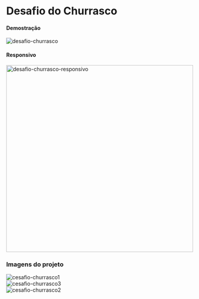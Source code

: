 # Desafio do Churrasco  
  
#### Demostração  
![desafio-churrasco](https://user-images.githubusercontent.com/56805229/103299854-48ec2380-49dc-11eb-809b-2e3092e40192.gif)
  
#### Responsivo  
<img src="https://user-images.githubusercontent.com/56805229/103299756-07f40f00-49dc-11eb-8b74-80688e80afab.gif" alt="desafio-churrasco-responsivo" width="500"/>  
  
### Imagens do projeto  
![cesafio-churrasco1](https://user-images.githubusercontent.com/56805229/103300019-ac765100-49dc-11eb-99be-355cd2c1d280.png)  
![cesafio-churrasco3](https://user-images.githubusercontent.com/56805229/103300048-b8faa980-49dc-11eb-89da-b41678e4578f.png)  
![cesafio-churrasco2](https://user-images.githubusercontent.com/56805229/103300069-c2841180-49dc-11eb-9b46-5d64603794b3.png)  

